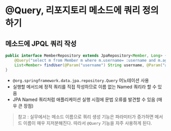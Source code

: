 # @Query, 리포지토리 메소드에 쿼리 정의하기
## 메소드에 JPQL 쿼리 작성
```java
public interface MemberRepository extends JpaRepository<Member, Long> {
    @Query("select m from Member m where m.username= :username and m.age = :age")
    List<Member> findUser(@Param("username") String username, @Param("age") int age);
}
```
- `@org.springframework.data.jpa.repository.Query` 어노테이션 사용
- 실행할 메서드에 정적 쿼리를 직접 작성하므로 이름 없는 Named 쿼리라 할 수 있음
- JPA Named 쿼리처럼 애플리케이션 실행 시점에 문법 오류를 발견할 수 있음 (매우 큰 장점)

> 참고 : 실무에서는 메소드 이름으로 쿼리 생성 기능은 파라미터가 증가하면 
> 메서드 이름이 매우 지저분해진다. 따라서 `@Query` 기능을 자주 사용하게 된다.
